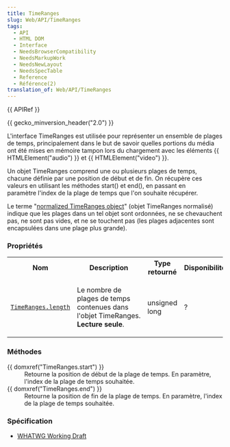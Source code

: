 ```yaml
---
title: TimeRanges
slug: Web/API/TimeRanges
tags:
  - API
  - HTML DOM
  - Interface
  - NeedsBrowserCompatibility
  - NeedsMarkupWork
  - NeedsNewLayout
  - NeedsSpecTable
  - Reference
  - Référence(2)
translation_of: Web/API/TimeRanges
---
```

<p>{{ APIRef }}</p>

<p>{{ gecko_minversion_header("2.0") }}</p>

<p>L'interface TimeRanges est utilisée pour représenter un ensemble de plages de temps, principalement dans le but de savoir quelles portions du média ont été mises en mémoire tampon lors du chargement avec les éléments {{ HTMLElement("audio") }} et {{ HTMLElement("video") }}.</p>

<p>Un objet TimeRanges comprend une ou plusieurs plages de temps, chacune définie par une position de début et de fin. On récupère ces valeurs en utilisant les méthodes start() et end(), en passant en paramètre l'index de la plage de temps que l'on souhaite récupérer.</p>

<p>Le terme "<a href="http://www.w3.org/TR/html5/the-iframe-element.html#normalized-timeranges-object">normalized TimeRanges object</a>" (objet TimeRanges normalisé) indique que les plages dans un tel objet sont ordonnées, ne se chevauchent pas, ne sont pas vides, et ne se touchent pas (les plages adjacentes sont encapsulées dans une plage plus grande).</p>

<h3 id="Properties">Propriétés</h3>

<table class="standard-table">
 <tbody>
  <tr>
   <th>Nom</th>
   <th>Description</th>
   <th>Type retourné</th>
   <th>Disponibilité</th>
  </tr>
  <tr>
   <td><a href="/en/DOM/TimeRanges.length"><code>TimeRanges.length</code></a></td>
   <td>
    <p>Le nombre de plages de temps contenues dans l'objet TimeRanges. <strong>Lecture seule</strong>.</p>
   </td>
   <td>
    <p>unsigned long</p>
   </td>
   <td>?</td>
  </tr>
 </tbody>
</table>

<h3 id="Methods">Méthodes</h3>

<dl>
 <dt>{{ domxref("TimeRanges.start") }}</dt>
 <dd>Retourne la position de début de la plage de temps. En paramètre, l'index de la plage de temps souhaitée.</dd>
 <dt>{{ domxref("TimeRanges.end") }}</dt>
 <dd>Retourne la position de fin de la plage de temps. En paramètre, l'index de la plage de temps souhaitée.</dd>
</dl>

<h3 id="Spécification">Spécification</h3>

<ul>
 <li><a href="http://www.whatwg.org/specs/web-apps/current-work/#timeranges">WHATWG Working Draft</a></li>
</ul>
